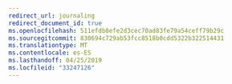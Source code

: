 ```yaml
---
redirect_url: journaling
redirect_document_id: true
ms.openlocfilehash: 511efdb8efe2d3cec70ad83fe79a54ceff79b29c
ms.sourcegitcommit: 830694c729ab53fcc8518b0cdd5322b322514431
ms.translationtype: MT
ms.contentlocale: es-ES
ms.lasthandoff: 04/25/2019
ms.locfileid: "33247126"
---
```

